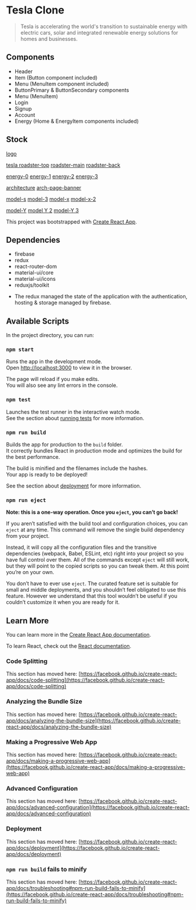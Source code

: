 # Tesla Clone

> Tesla is accelerating the world's transition to sustainable energy with electric cars, solar and integrated renewable energy solutions for homes and businesses.

## Components

- Header
- Item (Button component included)
- Menu (MenuItem component included)
- ButtonPrimary & ButtonSecondary components
- Menu (MenuItem)
- Login
- Signup
- Account
- Energy (Home & EnergyItem components included)

## Stock

[logo](https://assets.website-files.com/5e8fceb1c9af5c3915ec97a0/5ec2f037975ed372da9f6286_Tesla-Logo-PNG-HD.png)

[tesla roadster-top](https://s.wsj.net/public/resources/images/ON-CV986_roadst_M_20190207105711.jpg)
[roadster-main](https://www.tesla.com/sites/default/files/images/roadster/roadster-social.jpg)
[roadster-back](https://media.wired.com/photos/5a0e6fe20eb42647bdcf336f/master/w_2400,h_1350,c_limit/Roadster_Rear_34_Studio.jpg)

[energy-0](https://www.tesla.com/sites/default/files/energy-page/energy-hero/D-energy-hero.jpg)
[energy-1](https://www.tesla.com/sites/default/files/energy-page/energy-solar/D-solarroof.jpg)
[energy-2](https://www.tesla.com/sites/default/files/energy-page/energy-powerwall/D-powerwall.jpg)
[energy-3](https://www.tesla.com/sites/default/files/energy-page/energy-commercial/D-commercial.jpg)

[architecture](https://tesla-cdn.thron.com/delivery/public/image/tesla/b7e5f13a-e8f8-4428-b29e-b2ba6cf5220b/bvlatuR/std/1920x1080/MS-Safety-Hero-Desktop)
[arch-page-banner](https://www.tesla.com/sites/default/files/enterprise/desktop-hero-fleet.jpg)

[model-s](https://www.tesla.com/tesla_theme/assets/img/mytesla/v3/header-nocar-models@2x.jpg?20170815)
[model-3](https://www.tesla.com/tesla_theme/assets/img/mytesla/v3/header-nocar-modelx@2x.jpg?20170815)
[model-x](https://smartcdn.prod.postmedia.digital/driving/wp-content/uploads/2015/09/model-x-10.jpg)
[model-x-2](https://tesla-cdn.thron.com/delivery/public/image/tesla/d6748b90-2f77-4791-bc9d-dd8962ee7721/bvlatuR/std/0x0/modelx@2)

[model-Y](https://cleantechnica.com/files/2020/04/Model-S.png)
[model Y 2](https://cdn.jdpower.com/ChromeImageGallery/Expanded/White/640/2020TSS02_640/2020TSS020003_640_03.jpg)
[model-Y 3](https://www.motortrend.com/uploads/sites/5/2019/03/Tesla-Model-Y-red-.jpg)

This project was bootstrapped with [Create React App](https://github.com/facebook/create-react-app).

## Dependencies

- firebase
- redux
- react-router-dom
- material-ui/core
- material-ui/icons
- reduxjs/toolkit

* The redux managed the state of the application with the authentication, hosting & storage managed by firebase.

## Available Scripts

In the project directory, you can run:

### `npm start`

Runs the app in the development mode.\
Open [http://localhost:3000](http://localhost:3000) to view it in the browser.

The page will reload if you make edits.\
You will also see any lint errors in the console.

### `npm test`

Launches the test runner in the interactive watch mode.\
See the section about [running tests](https://facebook.github.io/create-react-app/docs/running-tests) for more information.

### `npm run build`

Builds the app for production to the `build` folder.\
It correctly bundles React in production mode and optimizes the build for the best performance.

The build is minified and the filenames include the hashes.\
Your app is ready to be deployed!

See the section about [deployment](https://facebook.github.io/create-react-app/docs/deployment) for more information.

### `npm run eject`

**Note: this is a one-way operation. Once you `eject`, you can’t go back!**

If you aren’t satisfied with the build tool and configuration choices, you can `eject` at any time. This command will remove the single build dependency from your project.

Instead, it will copy all the configuration files and the transitive dependencies (webpack, Babel, ESLint, etc) right into your project so you have full control over them. All of the commands except `eject` will still work, but they will point to the copied scripts so you can tweak them. At this point you’re on your own.

You don’t have to ever use `eject`. The curated feature set is suitable for small and middle deployments, and you shouldn’t feel obligated to use this feature. However we understand that this tool wouldn’t be useful if you couldn’t customize it when you are ready for it.

## Learn More

You can learn more in the [Create React App documentation](https://facebook.github.io/create-react-app/docs/getting-started).

To learn React, check out the [React documentation](https://reactjs.org/).

### Code Splitting

This section has moved here: [https://facebook.github.io/create-react-app/docs/code-splitting](https://facebook.github.io/create-react-app/docs/code-splitting)

### Analyzing the Bundle Size

This section has moved here: [https://facebook.github.io/create-react-app/docs/analyzing-the-bundle-size](https://facebook.github.io/create-react-app/docs/analyzing-the-bundle-size)

### Making a Progressive Web App

This section has moved here: [https://facebook.github.io/create-react-app/docs/making-a-progressive-web-app](https://facebook.github.io/create-react-app/docs/making-a-progressive-web-app)

### Advanced Configuration

This section has moved here: [https://facebook.github.io/create-react-app/docs/advanced-configuration](https://facebook.github.io/create-react-app/docs/advanced-configuration)

### Deployment

This section has moved here: [https://facebook.github.io/create-react-app/docs/deployment](https://facebook.github.io/create-react-app/docs/deployment)

### `npm run build` fails to minify

This section has moved here: [https://facebook.github.io/create-react-app/docs/troubleshooting#npm-run-build-fails-to-minify](https://facebook.github.io/create-react-app/docs/troubleshooting#npm-run-build-fails-to-minify)
